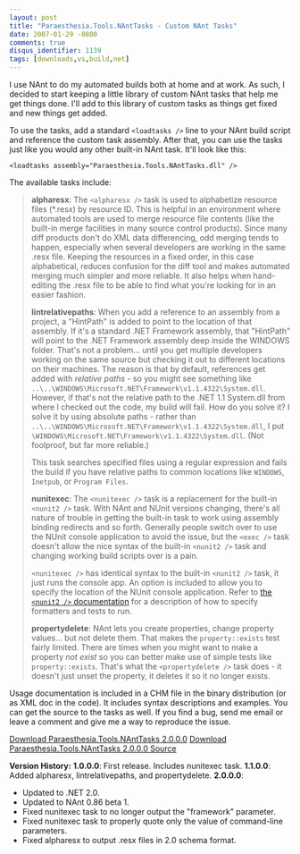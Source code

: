 ```yaml
---
layout: post
title: "Paraesthesia.Tools.NAntTasks - Custom NAnt Tasks"
date: 2007-01-29 -0800
comments: true
disqus_identifier: 1139
tags: [downloads,vs,build,net]
---
```

I use NAnt to do my automated builds both at home and at work. As such,
I decided to start keeping a little library of custom NAnt tasks that
help me get things done. I'll add to this library of custom tasks as
things get fixed and new things get added.

 To use the tasks, add a standard `<loadtasks />` line to your NAnt
build script and reference the custom task assembly. After that, you can
use the tasks just like you would any other built-in NAnt task. It'll
look like this:

 `<loadtasks assembly="Paraesthesia.Tools.NAntTasks.dll" />`

 The available tasks include:

>
>  **alpharesx**: The `<alpharesx />` task is used to alphabetize
> resource files (\*.resx) by resource ID. This is helpful in an
> environment where automated tools are used to merge resource file
> contents (like the built-in merge facilities in many source control
> products). Since many diff products don't do XML data differencing,
> odd merging tends to happen, especially when several developers are
> working in the same .resx file. Keeping the resources in a fixed
> order, in this case alphabetical, reduces confusion for the diff tool
> and makes automated merging much simpler and more reliable. It also
> helps when hand-editing the .resx file to be able to find what you're
> looking for in an easier fashion.
>
>
>  **lintrelativepaths**: When you add a reference to an assembly from a
> project, a "HintPath" is added to point to the location of that
> assembly. If it's a standard .NET Framework assembly, that "HintPath"
> will point to the .NET Framework assembly deep inside the WINDOWS
> folder. That's not a problem... until you get multiple developers
> working on the same source but checking it out to different locations
> on their machines. The reason is that by default, references get added
> with *relative paths* - so you might see something like
> `..\..\WINDOWS\Microsoft.NET\Framework\v1.1.4322\System.dll`. However,
> if that's not the relative path to the .NET 1.1 System.dll from where
> I checked out the code, my build will fail. How do you solve it? I
> solve it by using absolute paths - rather than
> `..\..\WINDOWS\Microsoft.NET\Framework\v1.1.4322\System.dll`, I put
> `\WINDOWS\Microsoft.NET\Framework\v1.1.4322\System.dll`. (Not
> foolproof, but far more reliable.)
>
>  This task searches specified files using a regular expression and
> fails the build if you have relative paths to common locations like
> `WINDOWS`, `Inetpub`, or `Program Files`.
>
>
>  **nunitexec**: The `<nunitexec />` task is a replacement for the
> built-in `<nunit2 />` task. With NAnt and NUnit versions changing,
> there's all nature of trouble in getting the built-in task to work
> using assembly binding redirects and so forth. Generally people switch
> over to use the NUnit console application to avoid the issue, but the
> `<exec />` task doesn't allow the nice syntax of the built-in
> `<nunit2 />` task and changing working build scripts over is a pain.
>
>  `<nunitexec />` has identical syntax to the built-in `<nunit2 />`
> task, it just runs the console app. An option is included to allow you
> to specify the location of the NUnit console application. Refer to
> [the `<nunit2 />`
> documentation](http://nant.sourceforge.net/release/latest/help/tasks/nunit2.html)
> for a description of how to specify formatters and tests to run.
>
>
>  **propertydelete**: NAnt lets you create properties, change property
> values... but not delete them. That makes the `property::exists` test
> fairly limited. There are times when you might want to make a property
> *not exist* so you can better make use of simple tests like
> `property::exists`. That's what the `<propertydelete />` task does -
> it doesn't just unset the property, it deletes it so it no longer
> exists.

 Usage documentation is included in a CHM file in the binary
distribution (or as XML doc in the code). It includes syntax
descriptions and examples. You can get the source to the tasks as well.
If you find a bug, send me email or leave a comment and give me a way to
reproduce the issue.

 [Download Paraesthesia.Tools.NAntTasks
2.0.0.0](https://onedrive.live.com/redir?resid=C2CB832A5EC9B707!45411&authkey=!ALMe903OOYTQhoU&ithint=file%2czip)
 [Download Paraesthesia.Tools.NAntTasks 2.0.0.0
Source](https://onedrive.live.com/redir?resid=C2CB832A5EC9B707!45410&authkey=!AM6wM4J2TLcyATY&ithint=file%2czip)

 **Version History:**
 **1.0.0.0**: First release. Includes nunitexec task.
 **1.1.0.0**: Added alpharesx, lintrelativepaths, and propertydelete.
 **2.0.0.0**:
-   Updated to .NET 2.0.
-   Updated to NAnt 0.86 beta 1.
-   Fixed nunitexec task to no longer output the "framework" parameter.
-   Fixed nunitexec task to properly quote only the value of
    command-line parameters.
-   Fixed alpharesx to output .resx files in 2.0 schema format.



